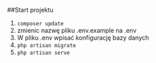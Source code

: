 ##Start projektu
1. `composer update`  
2. zmienic nazwę pliku .env.example na .env  
3. W pliku .env wpisać konfigurację bazy danych  
4. `php artisan migrate`  
5. `php artisan serve`
